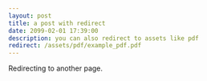 ```yaml
---
layout: post
title: a post with redirect
date: 2099-02-01 17:39:00
description: you can also redirect to assets like pdf
redirect: /assets/pdf/example_pdf.pdf
---
```


Redirecting to another page.
